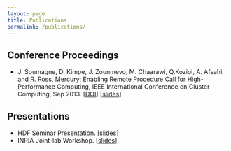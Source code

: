 ```yaml
---
layout: page
title: Publications
permalink: /publications/
---
```


## Conference Proceedings

* J. Soumagne, D. Kimpe, J. Zounmevo, M. Chaarawi, Q.Koziol, A. Afsahi, and R. Ross, Mercury: Enabling Remote Procedure Call for High-Performance Computing, IEEE International Conference on Cluster Computing, Sep 2013. [[DOI][doi_paper]] [[slides][slides_paper]]

## Presentations

* HDF Seminar Presentation. [[slides][slides_hdf]]
* INRIA Joint-lab Workshop. [[slides][slides_inria]]

[doi_paper]: http://dx.doi.org/10.1109/CLUSTER.2013.6702617
[slides_paper]: ftp://ftp.mcs.anl.gov/pub/mercury/documents/cluster2013_slides_121.pdf
[slides_hdf]: ftp://ftp.mcs.anl.gov/pub/mercury/documents/2013-06-28-Mercury_THG_internal.pdf
[slides_inria]: https://wiki.ncsa.illinois.edu/download/attachments/29164828/dkimpe-mercury.pdf

